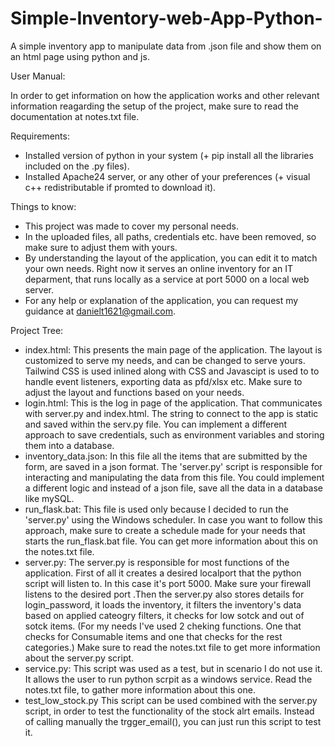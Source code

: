 # Simple-Inventory-web-App-Python-
A simple inventory app to manipulate data from .json file and show them on an html page using python and js.

User Manual:

   In order to get information on how the application works and other relevant information reagarding the setup of the project, make sure to read the documentation at notes.txt file.

Requirements:
  - Installed version of python in your system (+ pip install all the libraries included on the .py files).
  - Installed Apache24 server, or any other of your preferences (+ visual c++ redistributable if promted to download it). 

Things to know:
  - This project was made to cover my personal needs. 
  - In the uploaded files, all paths, credentials etc. have been removed, so make sure to adjust them with yours.
  - By understanding the layout of the application, you can edit it to match your own needs. Right now it serves
    an online inventory for an IT deparment, that runs locally as a service at port 5000 on a local web server.
  - For any help or explanation of the application, you can request my guidance at danielt1621@gmail.com.

Project Tree:
  - index.html:
      This presents the main page of the application. The layout is customized to serve my needs, and can be changed to serve yours. Tailwind CSS is used            inlined along with CSS and Javascipt is used to to handle event listeners, exporting data as pfd/xlsx etc. Make sure to adjust the layout and functions        based on your needs.
  - login.html:
      This is the log in page of the application. That communicates with server.py and index.html. The string to connect to the app is static and saved within       the serv.py file. You can implement a different approach to save credentials, such as environment variables and storing them into a database. 
  - inventory_data.json:
      In this file all the items that are submitted by the form, are saved in a json format. The 'server.py' script is responsible for interacting and                manipulating the data from this file. You could implement a different logic and instead of a json file, save all the data in a database like mySQL.
  - run_flask.bat:
      This file is used only because I decided to run the 'server.py' using the Windows scheduler. In case you want to follow this approach, make sure to            create a schedule made for your needs that starts the run_flask.bat file. You can get more information about this on the notes.txt file.
  - server.py:
      The server.py is responsible for most functions of the application.
      First of all it creates a desired localport that the python script will listen to.  In this case it's port 5000. Make sure your firewall listens to the        desired port .Then the server.py also stores details for login_password, it loads the inventory, it filters the inventory's data based on applied              cateogry filters, it checks for low sotck and out of sotck items. (For my needs I've used 2 cheking functions. One that checks for Consumable items and        one that checks for the rest categories.) Make sure to read the notes.txt file to get more information about the server.py script.
  - service.py:
      This script was used as a test, but in scenario I do not use it. It allows the user to run python scrpit as a windows service. Read the notes.txt file,        to gather more information about this one.
  - test_low_stock.py
      This script can be used combined with the server.py script, in order to test the functionality of the stock alrt emails. Instead of calling manually the       trgger_email(), you can just run this script to test it.
